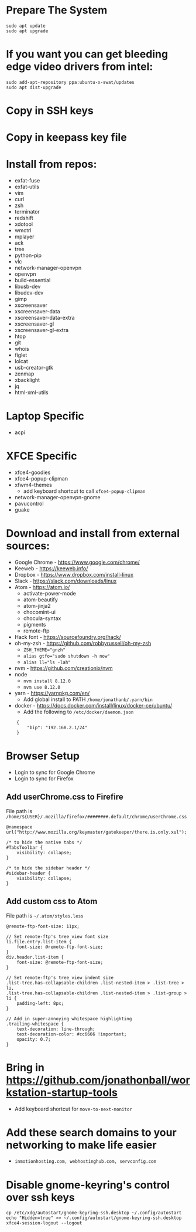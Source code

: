 # Prepare The System

    sudo apt update
    sudo apt upgrade

# If you want you can get bleeding edge video drivers from intel:

    sudo add-apt-repository ppa:ubuntu-x-swat/updates
    sudo apt dist-upgrade

# Copy in SSH keys

# Copy in keepass key file 

# Install from repos:
  - exfat-fuse    
  - exfat-utils
  - vim
  - curl
  - zsh
  - terminator
  - redshift
  - xdotool
  - wmctrl
  - mplayer
  - ack
  - tree
  - python-pip
  - vlc
  - network-manager-openvpn
  - openvpn
  - build-essential
  - libusb-dev
  - libudev-dev
  - gimp
  - xscreensaver
  - xscreensaver-data
  - xscreensaver-data-extra
  - xscreensaver-gl
  - xscreensaver-gl-extra
  - htop
  - git
  - whois
  - figlet
  - lolcat
  - usb-creator-gtk
  - zenmap
  - xbacklight
  - jq
  - html-xml-utils

# Laptop Specific
  - acpi

# XFCE Specific
  - xfce4-goodies
  - xfce4-popup-clipman
  - xfwm4-themes
    - add keyboard shortcut to call `xfce4-popup-clipman` 
  - network-manager-openvpn-gnome
  - pavucontrol
  - guake

# Download and install from external sources:
  - Google Chrome - https://www.google.com/chrome/
  - Keeweb - https://keeweb.info/
  - Dropbox - https://www.dropbox.com/install-linux
  - Slack - https://slack.com/downloads/linux
  - Atom - https://atom.io/
    - activate-power-mode
    - atom-beautify
    - atom-jinja2
    - chocomint-ui
    - chocula-syntax
    - pigments
    - remote-ftp
  - Hack font - https://sourcefoundry.org/hack/
  - oh-my-zsh - https://github.com/robbyrussell/oh-my-zsh
    - `ZSH_THEME="gnzh"`
    - `alias gtfo="sudo shutdown -h now"`
    - `alias ll="ls -lah"`
  - nvm - https://github.com/creationix/nvm
  - node
    - `nvm install 8.12.0`
    - `nvm use 8.12.0`
  - yarn - https://yarnpkg.com/en/
    - Add global install to PATH `/home/jonathanb/.yarn/bin`
  - docker - https://docs.docker.com/install/linux/docker-ce/ubuntu/
    - Add the following to `/etc/docker/daemon.json`

```
    {
        "bip": "192.168.2.1/24"
    }
```

# Browser Setup
- Login to sync for Google Chrome
- Login to sync for Firefox

## Add userChrome.css to Firefire
File path is `/home/${USER}/.mozilla/firefox/########.default/chrome/userChrome.css`

    @namespace url("http://www.mozilla.org/keymaster/gatekeeper/there.is.only.xul");

    /* to hide the native tabs */
    #TabsToolbar {
        visibility: collapse;
    }

    /* to hide the sidebar header */
    #sidebar-header {
        visibility: collapse;
    }

## Add custom css to Atom
File path is `~/.atom/styles.less`

    @remote-ftp-font-size: 11px;

    // Set remote-ftp's tree view font size
    li.file.entry.list-item {
        font-size: @remote-ftp-font-size;
    }
    div.header.list-item {
        font-size: @remote-ftp-font-size;
    }

    // Set remote-ftp's tree view indent size
    .list-tree.has-collapsable-children .list-nested-item > .list-tree > li,
    .list-tree.has-collapsable-children .list-nested-item > .list-group > li {
        padding-left: 8px;
    }

    // Add in super-annoying whitespace highlighting
    .trailing-whitespace {
        text-decoration: line-through;
        text-decoration-color: #cc6666 !important;
        opacity: 0.7;
    }

# Bring in https://github.com/jonathonball/workstation-startup-tools
  - Add keyboard shortcut for `move-to-next-monitor`

# Add these search domains to your networking to make life easier
  - `inmotionhosting.com, webhostinghub.com, servconfig.com`

# Disable gnome-keyring's control over ssh keys

    cp /etc/xdg/autostart/gnome-keyring-ssh.desktop ~/.config/autostart
    echo "Hidden=true" >> ~/.config/autostart/gnome-keyring-ssh.desktop
    xfce4-session-logout --logout
